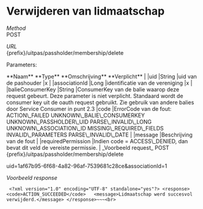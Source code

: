 ---
---

# Verwijderen van lidmaatschap

_Method_  
 POST

_URL_  
 {prefix}/uitpas/passholder/membership/delete

Parameters:

 <thead><th>**Naam**</th> <th>**Type**</th> <th>**Omschrijving**</th> <th>**Verplicht**</th> |  
</thead> |uid |String |uid van de pashouder |x |  
 |associationId |Long |identificatie van de vereniging |x |  
 |balieConsumerKey |String |ConsumerKey van de balie waarop deze request gebeurt. Deze parameter is niet verplicht. Standaard wordt de consumer key uit de oauth request gebruikt. Zie gebruik van andere balies door Service Consumer in punt 2.3 |code |ErrorCode van de fout:  
 ACTION\_FAILED  
 UNKNOWN\_BALIE\_CONSUMERKEY  
 UNKNOWN\_PASSHOLDER\_UID  
 PARSE\_INVALID\_LONG  
 UNKNOWN\_ASSOCIATION\_ID  
 MISSING\_REQUIRED\_FIELDS  
 INVALID\_PARAMETERS  
 PARSE\_INVALID\_DATE |  
 |message |Beschrijving van de fout |  
 |requiredPermission |Indien code = ACCESS\_DENIED, dan bevat dit veld de vereiste permissie. |  
_Voorbeeld request_  
 POST {prefix}/uitpas/passholder/membership/delete

uid=1af67b95-6f68-4a82-96af-7539681c28ce&associationId=1

_Voorbeeld response_

~~~
 <?xml version="1.0" encoding="UTF-8" standalone="yes"?> <response> 	<code>ACTION_SUCCEEDED</code> 	<message>Lidmaatschap werd succesvol verwijderd.</message> </response>~~~<br>